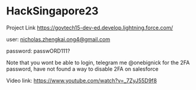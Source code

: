 # HackSingapore23
Project Link
https://govtech15-dev-ed.develop.lightning.force.com/

user: nicholas.zhengkai.ong4@gmail.com

password: passwORD111?

Note that you wont be able to login, telegram me @onebignick for the 2FA password, have not found a way to disable 2FA on salesforce

Video link: https://www.youtube.com/watch?v=_7ZyJ55D9f8
